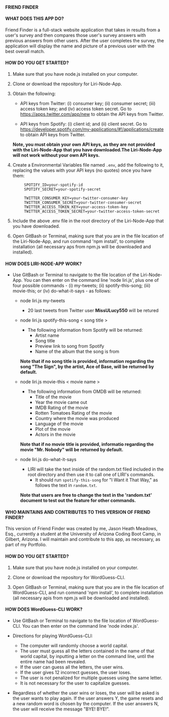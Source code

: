 #### FRIEND FINDER

#### __WHAT DOES THIS APP DO?__

Friend Finder is a full-stack website application that takes in results from a user's survey and then compares those user's survey answers with previous answers from other users. After the user completes the survey, the application will display the name and picture of a previous user with the best overall match.

#### __HOW DO YOU GET STARTED?__

1. Make sure that you have node.js installed on your computer.

2. Clone or download the repository for Liri-Node-App.

3. Obtain the following:

    * API keys from Twitter: (i) consumer key; (ii) consumer secret; (iii) access token key; and (iv) access token secret. Go to <https://apps.twitter.com/app/new> to obtain the API keys from Twitter.

    * API keys from Spotify: (i) client id; and (ii) client secret. Go to <https://developer.spotify.com/my-applications/#!/applications/create> to obtain API keys from Twitter. 

    __Note, you must obtain your own API keys, as they are not provided with the Liri-Node-App that you have downloaded.The Liri-Node-App will not work without your own API keys.__
        
4. Create a Environmental Variables file named `.env`, add the following to it, replacing the values with your API keys (no quotes) once you have them:

            SPOTIFY_ID=your-spotify-id
            SPOTIFY_SECRET=your-spotify-secret

            TWITTER_CONSUMER_KEY=your-twitter-consumer-key
            TWITTER_CONSUMER_SECRET=your-twitter-consumer-secret
            TWITTER_ACCESS_TOKEN_KEY=your-access-token-key
            TWITTER_ACCESS_TOKEN_SECRET=your-twitter-access-token-secret

5. Include the above .env file in the root directory of the Liri-Node-App that you have downloaded.

6. Open GitBash or Terminal, making sure that you are in the file location of the Liri-Node-App, and run command 'npm install', to complete installation (all necessary aps from npm.js will be downloaded and installed). 

#### __HOW DOES LIRI-NODE-APP WORK?__

* Use GitBash or Terminal to navigate to the file location of the Liri-Node-App. You can then enter on the command line 'node liri.js', plus one of four possible commands - (i) my-tweets; (ii) spotify-this-song; (iii) movie-this; or (iv) do-what-it-says - as follows:

  * node liri.js my-tweets
    - 20 last tweets from Twitter user __MissULucy550__ will be retured

  * node liri.js spotify-this-song < song title >
    - The following information from Spotify will be returned: 
        - Artist name
        - Song title
        - Preview link to song from Spotify
        - Name of the album that the song is from

    __Note that if no song title is provided, information regarding the song "The Sign", by the artist, Ace of Base, will be returned by default.__

  * node liri.js movie-this < movie name >
    - The following information from OMDB will be returned: 
        - Title of the movie
        - Year the movie came out
        - IMDB Rating of the movie
        - Rotten Tomatoes Rating of the movie
        - Country where the movie was produced
        - Language of the movie
        - Plot of the movie
        - Actors in the movie
    
    __Note that if no movie title is provided, informatio regarding the movie "Mr. Nobody" will be returned by default.__

  * node liri.js do-what-it-says
    - LIRI will take the text inside of the random.txt filed included in the root directory and then use it to call one of LIRI's commands.
        - It should run `spotify-this-song` for "I Want it That Way," as follows the text in `random.txt`.
     
     __Note that users are free to change the text in the 'random.txt' document to test out the feature for other commands.__

#### __WHO MAINTAINS AND CONTRIBUTES TO THIS VERSION OF FRIEND FINDER?__

This version of Friend Finder was created by me, Jason Heath Meadows, Esq., currently a student at the University of Arizona Coding Boot Camp, in Gilbert, Arizona. I will maintain and contribute to this app, as necessary, as part of my Portfolio.

#### __HOW DO YOU GET STARTED?__

1. Make sure that you have node.js installed on your computer.

2. Clone or download the repository for WordGuess-CLI.

3. Open GitBash or Terminal, making sure that you are in the file location of WordGuess-CLI, and run command 'npm install', to complete installation (all necessary apis from npm.js will be downloaded and installed). 

#### __HOW DOES WordGuess-CLI WORK?__

* Use GitBash or Terminal to navigate to the file location of WordGuess-CLI. You can then enter on the command line 'node index.js'. 

* Directions for playing WordGuess-CLI:

  - The computer will randomly choose a world capital.
  - The user must guess all the letters contained in the name of that world capital, by inputting a letter on the command line, until the entire name had been revealed.
  - If the user can guess all the letters, the user wins.
  - If the user gives 12 incorrect guesses, the user loses.
  - The user is not penalized for multiple guesses using the same letter.
  - It is not necessary for the user to capitalize guesses.

* Regardless of whether the user wins or loses, the user will be asked is the user wants to play again. If the user answers Y, the game resets and a new random word is chosen by the computer. If the user answers N, the user will receive the message "BYE! BYE!".

